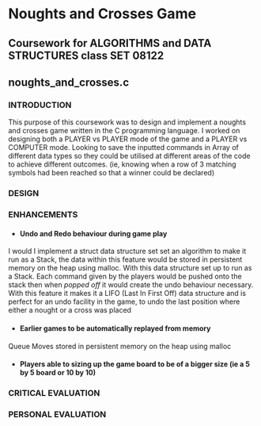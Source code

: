 # Noughts and Crosses Game 
## Coursework for ALGORITHMS and DATA STRUCTURES class SET 08122
## noughts_and_crosses.c

### INTRODUCTION
This purpose of this coursework was to design and implement a noughts and crosses game written in the C programming language. I worked on designing both a PLAYER vs PLAYER mode of the game and a PLAYER vs COMPUTER mode. Looking to save the inputted commands in Array of different data types so they could be utilised at different areas of the code to achieve different outcomes. (ie, knowing when a row of 3 matching symbols had been reached so that a winner could be declared)

### DESIGN

### ENHANCEMENTS 

* #### Undo and Redo behaviour during game play

I would I implement a struct data structure set set an algorithm to make it run as a Stack, the data within this feature would be stored in persistent memory on the heap using malloc. With this data structure set up to run as a Stack. Each command given by the players would be pushed onto the stack then when *popped off* it would create the undo behaviour necessary. With this feature it makes it a LIFO (Last In First Off) data structure and is perfect for an undo facility in the game, to undo the last position where either a nought or a cross was placed

* #### Earlier games to be automatically replayed from memory

Queue
Moves stored in persistent memory on the heap using malloc

* #### Players able to sizing up the game board to be of a bigger size (ie a 5 by 5 board or 10 by 10)
### CRITICAL EVALUATION

### PERSONAL EVALUATION
